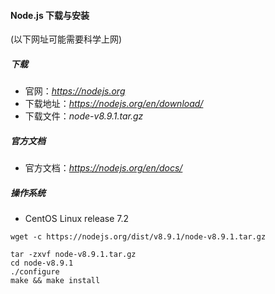 
#### Node.js 下载与安装

(以下网址可能需要科学上网)

##### 下载
* 官网：*https://nodejs.org*
* 下载地址：*https://nodejs.org/en/download/*
* 下载文件：*node-v8.9.1.tar.gz*

##### 官方文档
* 官方文档：*https://nodejs.org/en/docs/*

##### 操作系统
* CentOS Linux release 7.2

```
wget -c https://nodejs.org/dist/v8.9.1/node-v8.9.1.tar.gz

tar -zxvf node-v8.9.1.tar.gz
cd node-v8.9.1
./configure
make && make install
```
